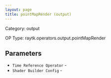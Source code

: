```yaml
---
layout: page
title: pointMapRender (output)
---
```


Category: output

OP Type: raytk.operators.output.pointMapRender

## Parameters

* `Time Reference Operator` - 
* `Shader Builder Config` -
